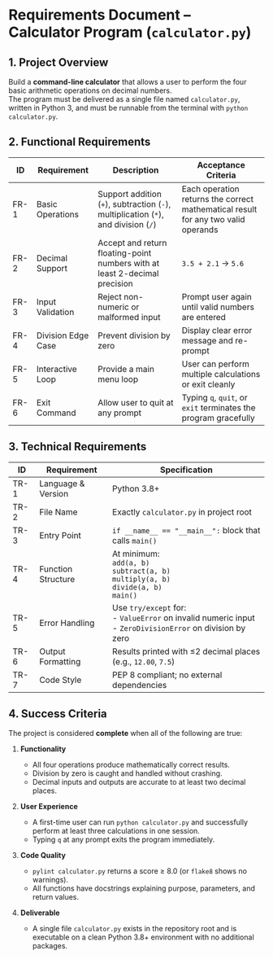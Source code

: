 # Requirements Document – Calculator Program (`calculator.py`)

## 1. Project Overview
Build a **command-line calculator** that allows a user to perform the four basic arithmetic operations on decimal numbers.  
The program must be delivered as a single file named `calculator.py`, written in Python 3, and must be runnable from the terminal with `python calculator.py`.

## 2. Functional Requirements
| ID | Requirement | Description | Acceptance Criteria |
|---|---|---|---|
| FR-1 | Basic Operations | Support addition (`+`), subtraction (`-`), multiplication (`*`), and division (`/`) | Each operation returns the correct mathematical result for any two valid operands |
| FR-2 | Decimal Support | Accept and return floating-point numbers with at least 2-decimal precision | `3.5 + 2.1` → `5.6` |
| FR-3 | Input Validation | Reject non-numeric or malformed input | Prompt user again until valid numbers are entered |
| FR-4 | Division Edge Case | Prevent division by zero | Display clear error message and re-prompt |
| FR-5 | Interactive Loop | Provide a main menu loop | User can perform multiple calculations or exit cleanly |
| FR-6 | Exit Command | Allow user to quit at any prompt | Typing `q`, `quit`, or `exit` terminates the program gracefully |

## 3. Technical Requirements
| ID | Requirement | Specification |
|---|---|---|
| TR-1 | Language & Version | Python 3.8+ |
| TR-2 | File Name | Exactly `calculator.py` in project root |
| TR-3 | Entry Point | `if __name__ == "__main__":` block that calls `main()` |
| TR-4 | Function Structure | At minimum: <br>`add(a, b)` <br>`subtract(a, b)` <br>`multiply(a, b)` <br>`divide(a, b)` <br>`main()` |
| TR-5 | Error Handling | Use `try/except` for:<br>- `ValueError` on invalid numeric input<br>- `ZeroDivisionError` on division by zero |
| TR-6 | Output Formatting | Results printed with ≤2 decimal places (e.g., `12.00`, `7.5`) |
| TR-7 | Code Style | PEP 8 compliant; no external dependencies |

## 4. Success Criteria
The project is considered **complete** when all of the following are true:

1. **Functionality**  
   - All four operations produce mathematically correct results.  
   - Division by zero is caught and handled without crashing.  
   - Decimal inputs and outputs are accurate to at least two decimal places.

2. **User Experience**  
   - A first-time user can run `python calculator.py` and successfully perform at least three calculations in one session.  
   - Typing `q` at any prompt exits the program immediately.

3. **Code Quality**  
   - `pylint calculator.py` returns a score ≥ 8.0 (or `flake8` shows no warnings).  
   - All functions have docstrings explaining purpose, parameters, and return values.

4. **Deliverable**  
   - A single file `calculator.py` exists in the repository root and is executable on a clean Python 3.8+ environment with no additional packages.